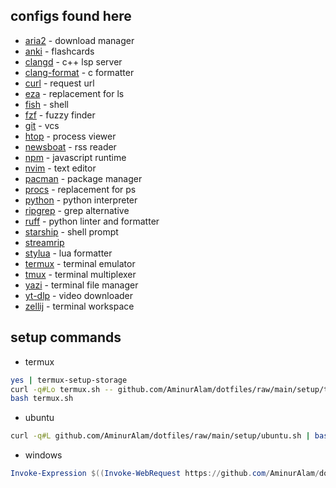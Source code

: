 ## configs found here

- [aria2](https://aria2.github.io/) - download manager
- [anki](https://apps.ankiweb.net/) - flashcards
- [clangd](https://clang.llvm.org/) - c++ lsp server
- [clang-format](https://clang.llvm.org/docs/ClangFormat.html) - c formatter
- [curl](https://curl.se/) - request url
- [eza](https://github.com/eza-community/eza) - replacement for ls
- [fish](https://fishshell.com/) - shell
- [fzf](https://junegunn.github.io/fzf/) - fuzzy finder
- [git](https://git-scm.com/) - vcs
- [htop](https://htop.dev/) - process viewer
- [newsboat](https://newsboat.org/) - rss reader
- [npm](https://npmjs.com/) - javascript runtime
- [nvim](https://neovim.io/) - text editor
- [pacman](https://archlinux.org/pacman/) - package manager
- [procs](https://github.com/dalance/procs) - replacement for ps
- [python](https://python.org/) - python interpreter
- [ripgrep](https://github.com/BurntSushi/ripgrep) - grep alternative
- [ruff](https://docs.astral.sh/ruff/) - python linter and formatter
- [starship](https://starship.rs/) - shell prompt
- [streamrip](https://github.com/nathom/streamrip)
- [stylua](https://github.com/JohnnyMorganz/StyLua) - lua formatter
- [termux](https://termux.dev/) - terminal emulator
- [tmux](https://tmux.github.io/) - terminal multiplexer
- [yazi](https://yazi-rs.github.io/) - terminal file manager
- [yt-dlp](https://github.com/yt-dlp/yt-dlp) - video downloader
- [zellij](https://zellij.dev/) - terminal workspace

## setup commands

- termux

```sh
yes | termux-setup-storage
curl -q#Lo termux.sh -- github.com/AminurAlam/dotfiles/raw/main/setup/termux.sh
bash termux.sh
```

- ubuntu

```sh
curl -q#L github.com/AminurAlam/dotfiles/raw/main/setup/ubuntu.sh | bash
```

- windows

```ps1
Invoke-Expression $((Invoke-WebRequest https://github.com/AminurAlam/dotfiles/raw/main/setup/windows.ps1).Content)
```
